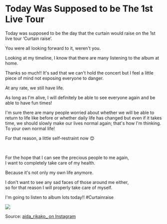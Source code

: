 # Today Was Supposed to be The 1st Live Tour

Today was supposed to be the day that the curtain would raise on the 1st live tour ‘Curtain raise’.

You were all looking forward to it, weren't you.

Looking at my timeline, I know that there are many listening to the album at home.

Thanks so much!! It's sad that we can't hold the concert but I feel a little piece of mind not exposing everyone to danger.

At any rate, we still have life.

As long as I'm alive, I will definitely be able to see everyone again and be able to have fun times!

I'm sure there are many people worried about whether we will be able to return to life like before or whether daily life has changed but even if it takes time, we should slowly make our lives normal again; that's how I'm thinking. To your own normal life!

For that reason, a little self-restraint now 😊

<p>&nbsp;</p>

For the hope that I can see the precious people to me again,  
I want to completely take care of my health.

Because it's not only my own life anymore.

I don't want to see any sad faces of those around me either,  
so for that reason I will properly take care of myself.

I'm going to listen to album lots today!! #Curtainraise

![](https://scontent-lht6-1.cdninstagram.com/v/t51.2885-15/sh0.08/e35/s640x640/92822491_227686778344824_5706463683640139295_n.jpg?_nc_ht=scontent-lht6-1.cdninstagram.com&_nc_cat=100&_nc_ohc=lpKMMOVxfxMAX_zPT9E&oh=1c29e6ff3588ffebe61a2628ed4218ba&oe=5EB9D347)


Source: [aida_rikako_ on Instagram](https://instagram.com/p/B-1mBbEDWU_/)
